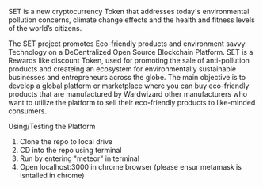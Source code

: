 
SET is a new cryptocurrency Token that addresses today's environmental
pollution concerns, climate change effects and the health and fitness levels of
the world’s citizens.

The SET project promotes Eco-friendly products and environment savvy
Technology on a DeCentralized Open Source Blockchain Platform. SET is a
Rewards like discount Token, used for promoting the sale of anti-pollution
products and createing an ecosystem for environmentally sustainable
businesses and entrepreneurs across the globe. The main objective is to
develop a global platform or marketplace where you can buy eco-friendly
products that are manufactured by Wardwizard other manufacturers who want
to utilize the platform to sell their eco-friendly products to like-minded
consumers.

Using/Testing the Platform

1. Clone the repo to local drive
2. CD into the repo using terminal
3. Run by entering "meteor" in terminal
4. Open localhost:3000 in chrome browser (please ensur metamask is isntalled in chrome)

